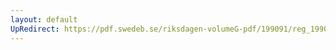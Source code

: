 ```yaml
---
layout: default
UpRedirect: https://pdf.swedeb.se/riksdagen-volumeG-pdf/199091/reg_199091/reg_199091_0264.pdf
---
```

